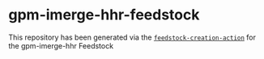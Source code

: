  # gpm-imerge-hhr-feedstock
  This repository has been generated via the [`feedstock-creation-action`](https://github.com/pangeo-forge/feedstock-creation-action) for the gpm-imerge-hhr Feedstock

